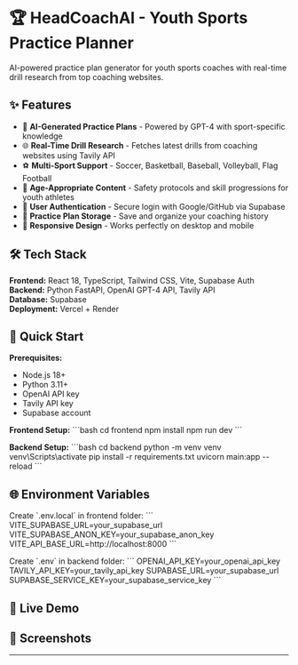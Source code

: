 # 🏆 HeadCoachAI - Youth Sports Practice Planner

AI-powered practice plan generator for youth sports coaches with real-time drill research from top coaching websites.

## ✨ Features

- 🤖 **AI-Generated Practice Plans** - Powered by GPT-4 with sport-specific knowledge
- 🌐 **Real-Time Drill Research** - Fetches latest drills from coaching websites using Tavily API
- ⚽ **Multi-Sport Support** - Soccer, Basketball, Baseball, Volleyball, Flag Football
- 👶 **Age-Appropriate Content** - Safety protocols and skill progressions for youth athletes
- 🔐 **User Authentication** - Secure login with Google/GitHub via Supabase
- 💾 **Practice Plan Storage** - Save and organize your coaching history
- 📱 **Responsive Design** - Works perfectly on desktop and mobile

## 🛠️ Tech Stack

**Frontend:** React 18, TypeScript, Tailwind CSS, Vite, Supabase Auth  
**Backend:** Python FastAPI, OpenAI GPT-4 API, Tavily API  
**Database:** Supabase  
**Deployment:** Vercel + Render

## 🚀 Quick Start

**Prerequisites:**

- Node.js 18+
- Python 3.11+
- OpenAI API key
- Tavily API key
- Supabase account

**Frontend Setup:**
\`\`\`bash
cd frontend
npm install
npm run dev
\`\`\`

**Backend Setup:**
\`\`\`bash
cd backend
python -m venv venv
venv\\Scripts\\activate
pip install -r requirements.txt
uvicorn main:app --reload
\`\`\`

## 🌐 Environment Variables

Create \`.env.local\` in frontend folder:
\`\`\`
VITE_SUPABASE_URL=your_supabase_url
VITE_SUPABASE_ANON_KEY=your_supabase_anon_key
VITE_API_BASE_URL=http://localhost:8000
\`\`\`

Create \`.env\` in backend folder:
\`\`\`
OPENAI_API_KEY=your_openai_api_key
TAVILY_API_KEY=your_tavily_api_key
SUPABASE_URL=your_supabase_url
SUPABASE_SERVICE_KEY=your_supabase_service_key
\`\`\`

## 🚀 Live Demo

## 📸 Screenshots

---

